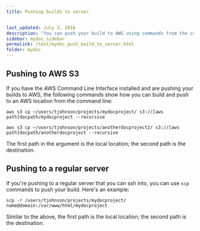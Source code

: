 ```yaml
---
title: Pushing builds to server


last_updated: July 3, 2016
description: "You can push your build to AWS using commands from the command line. By including your copy commands in commands, you can package all of the build and deploy process into executable scripts."
sidebar: mydoc_sidebar
permalink: /test/mydoc_push_build_to_server.html
folder: mydoc
---
```



## Pushing to AWS S3

If you have the AWS Command Line Interface installed and are pushing your builds to AWS, the following commands show how you can build and push to an AWS location from the command line:

```
aws s3 cp ~/users/tjohnson/projects/mydocproject/ s3://[aws path]docpath/mydocproject --recursive

aws s3 cp ~/users/tjohnson/projects/anotherdocproject2/ s3://[aws path]docpath/anotherdocproject --recursive
```

The first path in the argument is the local location; the second path is the destination.

## Pushing to a regular server

If you're pushing to a regular server that you can ssh into, you can use `scp` commands to push your build. Here's an example:

```
scp -r /users/tjohnson/projects/mydocproject/ name@domain:/var/www/html/mydocproject
```

Similar to the above, the first path is the local location; the second path is the destination.


